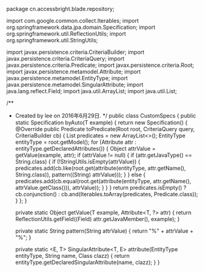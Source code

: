 package cn.accessbright.blade.repository;

import com.google.common.collect.Iterables;
import org.springframework.data.jpa.domain.Specification;
import org.springframework.util.ReflectionUtils;
import org.springframework.util.StringUtils;

import javax.persistence.criteria.CriteriaBuilder;
import javax.persistence.criteria.CriteriaQuery;
import javax.persistence.criteria.Predicate;
import javax.persistence.criteria.Root;
import javax.persistence.metamodel.Attribute;
import javax.persistence.metamodel.EntityType;
import javax.persistence.metamodel.SingularAttribute;
import java.lang.reflect.Field;
import java.util.ArrayList;
import java.util.List;


/**
 * Created by lee on 2016年6月29日.
 */
public class CustomSpecs {
    public static <T> Specification<T> byAuto(T example) {
        return new Specification<T>() {
            @Override
            public Predicate toPredicate(Root<T> root, CriteriaQuery<?> query, CriteriaBuilder cb) {
                List<Predicate> predicates = new ArrayList<>();
                EntityType<T> entityType = root.getModel();
                for (Attribute<T, ?> attr : entityType.getDeclaredAttributes()) {
                    Object attrValue = getValue(example, attr);
                    if (attrValue != null) {
                        if (attr.getJavaType() == String.class) {
                            if (!StringUtils.isEmpty(attrValue)) {
                                predicates.add(cb.like(root.get(attribute(entityType, attr.getName(), String.class)), pattern((String) attrValue)));
                            }
                        } else {
                            predicates.add(cb.equal(root.get(attribute(entityType, attr.getName(), attrValue.getClass())), attrValue));
                        }
                    }
                }
                return predicates.isEmpty() ? cb.conjunction() : cb.and(Iterables.toArray(predicates, Predicate.class));
            }
        };
    }

    private static <T> Object getValue(T example, Attribute<T, ?> attr) {
        return ReflectionUtils.getField((Field) attr.getJavaMember(), example);
    }

    private static String pattern(String attrValue) {
        return "%" + attrValue + "%";
    }

    private static <E, T> SingularAttribute<T, E> attribute(EntityType<T> entityType, String name, Class clazz) {
        return entityType.getDeclaredSingularAttribute(name, clazz);
    }
}

